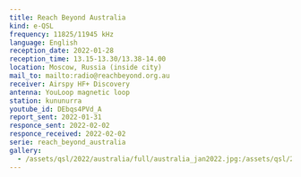 ```yaml
---
title: Reach Beyond Australia
kind: e-QSL
frequency: 11825/11945 kHz
language: English
reception_date: 2022-01-28
reception_time: 13.15-13.30/13.38-14.00
location: Moscow, Russia (inside city)
mail_to: mailto:radio@reachbeyond.org.au
receiver: Airspy HF+ Discovery
antenna: YouLoop magnetic loop
station: kununurra
youtube_id: DEbqs4PVd_A
report_sent: 2022-01-31
responce_sent: 2022-02-02
responce_received: 2022-02-02
serie: reach_beyond_australia
gallery:
  - /assets/qsl/2022/australia/full/australia_jan2022.jpg:/assets/qsl/2022/australia/small/australia_jan2022.jpg
---
```

